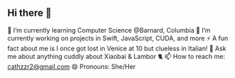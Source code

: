 ## Hi there 👋

🌱 I’m currently learning Computer Science @Barnard, Columbia
🔭 I’m currently working on projects in Swift, JavaScript, CUDA, and more
⚡ A fun fact about me is I once got lost in Venice at 10 but clueless in Italian!
💬 Ask me about anything cuddly about Xiaobai & Lambor 🐈
📫 How to reach me: cathzzr2@gmail.com
😄 Pronouns: She/Her


<!--
**cathzzr2/cathzzr2** is a ✨ _special_ ✨ repository because its `README.md` (this file) appears on your GitHub profile.

Here are some ideas to get you started:

- 🔭 I’m currently working on ...
- 🌱 I’m currently learning ...
- 👯 I’m looking to collaborate on ...
- 🤔 I’m looking for help with ...
- 💬 Ask me about ...
- 📫 How to reach me: ...
- 😄 Pronouns: ...
- ⚡ Fun fact: ...
-->
